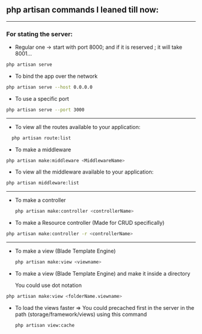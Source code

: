 ## php artisan commands I leaned till now:

---

### For stating the server:

- Regular one -> start with port 8000; and if it is reserved ; it will take 8001...
```bash
php artisan serve	
```
- To bind the app over the network
```bash
php artisan serve --host 0.0.0.0 
```
- To use a specific port
```bash
php artisan serve --port 3000
```
---

- To view all the routes available to your application:
```bash
  php artisan route:list
```

- To make a middleware
```bash
php artisan make:middleware <MiddlewareName>
```

-  To view all the middleware available to your application:

  ```bash
  php artisan middleware:list
  ```

---



- To make a controller

  ```bash
  php artisan make:controller <controllerName>
  ```
- To make a Resource controller (Made for CRUD specifically)

```bash
php artisan make:controller -r <controllerName>
```

---



- To make a view (Blade Template Engine)

  ```bash
  php artisan make:view <viewname>
  ```

  

- To make a view (Blade Template Engine) and make it inside a directory

  You could use dot notation

```bash 
php artisan make:view <folderName.viewname>
```

- To load the views faster => You could precached first in the server in the path (storage/framework/views) using this command

  ```bash
  php artisan view:cache 
  ```

  





